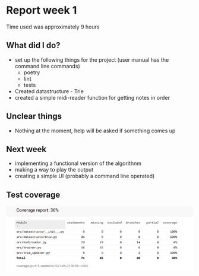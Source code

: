 # Report week 1

Time used was approximately 9 hours

## What did I do?

 - set up the following things for the project (user manual has the command line commands)
    - poetry
    - lint
    - tests
 - Created datastructure - Trie
 - created a simple midi-reader function for getting notes in order
 
## Unclear things

 - Nothing at the moment, help will be asked if something comes up
 
## Next week

 - implementing a functional version of the algorithnm
 - making a way to play the output
 - creating a simple UI (probably a command line operated)

 ## Test coverage

![Coverage](../pictures/coverage_week_2.png)
